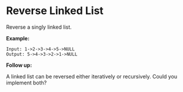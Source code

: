 # Reverse Linked List

Reverse a singly linked list.

__Example:__

```pseudo
Input: 1->2->3->4->5->NULL
Output: 5->4->3->2->1->NULL
```

__Follow up:__

A linked list can be reversed either iteratively or recursively. Could you implement both?